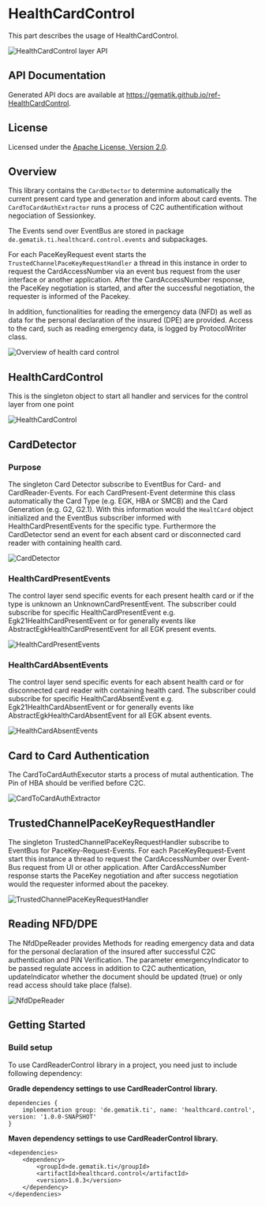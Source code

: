 # HealthCardControl

This part describes the usage of HealthCardControl.

![HealthCardControl layer API](doc/images/root/hcardc_layer.png)

## API Documentation

Generated API docs are available at <https://gematik.github.io/ref-HealthCardControl>.

## License

Licensed under the [Apache License, Version 2.0](https://www.apache.org/licenses/LICENSE-2.0).

## Overview

This library contains the `CardDetector` to determine automatically the current present card type and generation and inform about card events.
The `CardToCardAuthExtractor` runs a process of C2C authentification without negociation of Sessionkey.

The Events send over EventBus are stored in package `de.gematik.ti.healthcard.control.events` and subpackages.

For each PaceKeyRequest event starts the `TrustedChannelPaceKeyRequestHandler` a thread in this instance in order to request the CardAccessNumber via an event bus request from the user interface or another application.
After the CardAccessNumber response, the PaceKey negotiation is started, and after the successful negotiation, the requester is informed of the Pacekey.

In addition, functionalities for reading the emergency data (NFD) as well as data for the personal declaration of the insured (DPE) are provided.
Access to the card, such as reading emergency data, is logged by ProtocolWriter class.

![Overview of health card control](doc/images/HCARDC/generated/overview.png)

  

## HealthCardControl

This is the singleton object to start all handler and services for the control layer from one point

![HealthCardControl](doc/images/HCARDC/generated/HealthCardControl.png)

  

## CardDetector

### Purpose

The singleton Card Detector subscribe to EventBus for Card- and CardReader-Events.
For each CardPresent-Event determine this class automatically the Card Type (e.g. EGK, HBA or SMCB) and the Card Generation (e.g. G2, G2.1).
With this information would the `HealtCard` object initialized and the EventBus subscriber informed with HealthCardPresentEvents for the specific type.
Furthermore the CardDetector send an event for each absent card or disconnected card reader with containing health card.

![CardDetector](doc/images/HCARDC/generated/CardDetector.png)

  

### HealthCardPresentEvents

The control layer send specific events for each present health card or if the type is unknown an UnknownCardPresentEvent.
The subscriber could subscribe for specific HealthCardPresentEvent e.g. Egk21HealthCardPresentEvent or for generally events like AbstractEgkHealthCardPresentEvent for all EGK present events.

![HealthCardPresentEvents](doc/images/HCARDC/generated/presentEvents.png)

  

### HealthCardAbsentEvents

The control layer send specific events for each absent health card or for disconnected card reader with containing health card.
The subscriber could subscribe for specific HealthCardAbsentEvent e.g. Egk21HealthCardAbsentEvent or for generally events like AbstractEgkHealthCardAbsentEvent for all EGK absent events.

![HealthCardAbsentEvents](doc/images/HCARDC/generated/absentEvents.png)

  

## Card to Card Authentication

The CardToCardAuthExecutor starts a process of mutal authentication.
The Pin of HBA should be verified before C2C.

![CardToCardAuthExtractor](doc/images/HCARDC/generated/c2c.png)

  

## TrustedChannelPaceKeyRequestHandler

The singleton TrustedChannelPaceKeyRequestHandler subscribe to EventBus for PaceKey-Request-Events.
For each PaceKeyRequest-Event start this instance a thread to request the CardAccessNumber over Event-Bus request from UI or other application.
After CardAccessNumber response starts the PaceKey negotiation and after success negotiation would the requester informed about the pacekey.

![TrustedChannelPaceKeyRequestHandler](doc/images/HCARDC/generated/TrustedChannelPaceKeyRequestHandler.png)

  

## Reading NFD/DPE

The NfdDpeReader provides Methods for reading emergency data and data for the personal declaration of the insured after successful C2C authentication and PIN Verification.
The parameter emergencyIndicator to be passed regulate access in addition to C2C authentication, updateIndicator whether the document should be updated (true) or only read access should take place (false).

![NfdDpeReader](doc/images/HCARDC/generated/nfdm.png)

  

## Getting Started

### Build setup

To use CardReaderControl library in a project, you need just to include following dependency:

**Gradle dependency settings to use CardReaderControl library.**

    dependencies {
        implementation group: 'de.gematik.ti', name: 'healthcard.control', version: '1.0.0-SNAPSHOT'
    }

**Maven dependency settings to use CardReaderControl library.**

    <dependencies>
        <dependency>
            <groupId>de.gematik.ti</groupId>
            <artifactId>healthcard.control</artifactId>
            <version>1.0.3</version>
        </dependency>
    </dependencies>
